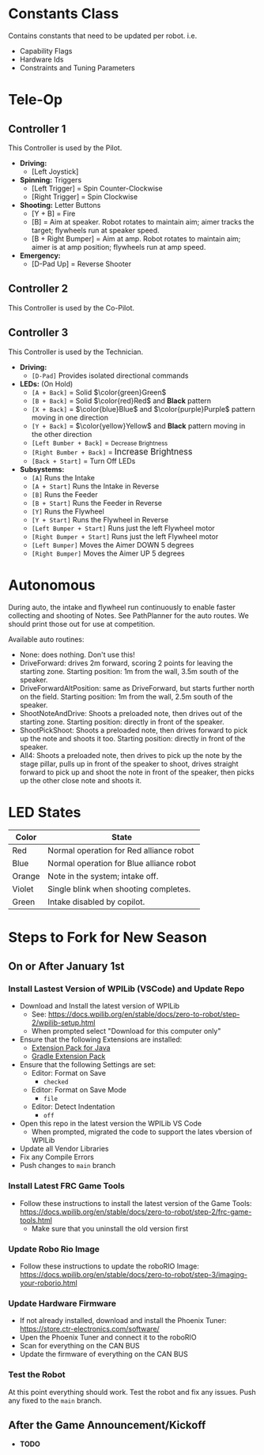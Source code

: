 # Constants Class
Contains constants that need to be updated per robot. i.e.
* Capability Flags
* Hardware Ids
* Constraints and Tuning Parameters

# Tele-Op
## Controller 1
This Controller is used by the Pilot.
* **Driving:**
    * [Left Joystick]
* **Spinning:** Triggers
    * [Left Trigger] = Spin Counter-Clockwise
    * [Right Trigger] = Spin Clockwise
* **Shooting:** Letter Buttons
    * [Y + B] = Fire
    * [B] = Aim at speaker. Robot rotates to maintain aim; aimer tracks the target; flywheels run at speaker speed.
    * [B + Right Bumper] = Aim at amp. Robot rotates to maintain aim; aimer is at amp position; flywheels run at amp speed.
* **Emergency:**
    * [D-Pad Up] = Reverse Shooter

## Controller 2
This Controller is used by the Co-Pilot.

## Controller 3
This Controller is used by the Technician.
* **Driving:**
    * `[D-Pad]` Provides isolated directional commands
* **LEDs:** (On Hold)
    * `[A + Back]` = Solid $\color{green}Green$
    * `[B + Back]` = Solid $\color{red}Red$ and **Black** pattern
    * `[X + Back]` = $\color{blue}Blue$ and $\color{purple}Purple$ pattern moving in one direction
    * `[Y + Back]` = $\color{yellow}Yellow$ and **Black** pattern moving in the other direction
    * `[Left Bumber + Back]` = <span style="font-size:smaller;">Decrease Brightness</span>
    * `[Right Bumber + Back]` = <span style="font-size:larger;">Increase Brightness</span>
    * `[Back + Start]` = Turn Off LEDs
* **Subsystems:**
    * `[A]` Runs the Intake
    * `[A + Start]` Runs the Intake in Reverse
    * `[B]` Runs the Feeder
    * `[B + Start]` Runs the Feeder in Reverse
    * `[Y]` Runs the Flywheel
    * `[Y + Start]` Runs the Flywheel in Reverse
    * `[Left Bumper + Start]` Runs just the left Flywheel motor
    * `[Right Bumper + Start]` Runs just the left Flywheel motor
    * `[Left Bumper]` Moves the Aimer DOWN 5 degrees
    * `[Right Bumper]` Moves the Aimer UP 5 degrees

# Autonomous
During auto, the intake and flywheel run continuously to enable faster collecting and shooting of Notes.
See PathPlanner for the auto routes. We should print those out for use at competition.

Available auto routines:
* None: does nothing. Don't use this!
* DriveForward: drives 2m forward, scoring 2 points for leaving the starting zone. Starting position: 1m from the wall, 3.5m south of the speaker.
* DriveForwardAltPosition: same as DriveForward, but starts further north on the field. Starting position: 1m from the wall, 2.5m south of the speaker.
* ShootNoteAndDrive: Shoots a preloaded note, then drives out of the starting zone. Starting position: directly in front of the speaker.
* ShootPickShoot: Shoots a preloaded note, then drives forward to pick up the note and shoots it too. Starting position: directly in front of the speaker.
* All4: Shoots a preloaded note, then drives to pick up the note by the stage pillar, pulls up in front of the speaker to shoot, drives straight forward to pick up and shoot the note in front of the speaker, then picks up the other close note and shoots it.


# LED States

| Color  | State |
---------|--------
| Red    | Normal operation for Red alliance robot  |
| Blue   | Normal operation for Blue alliance robot |
| Orange | Note in the system; intake off.          |
| Violet | Single blink when shooting completes.    |
| Green  | Intake disabled by copilot.              |


# Steps to Fork for New Season
## On or After January 1st
### Install Lastest Version of WPILib (VSCode) and Update Repo
* Download and Install the latest version of WPILib
  * See: https://docs.wpilib.org/en/stable/docs/zero-to-robot/step-2/wpilib-setup.html
  * When prompted select "Download for this computer only"
* Ensure that the following Extensions are installed:
  * [Extension Pack for Java](https://marketplace.visualstudio.com/items?itemName=vscjava.vscode-java-pack)
  * [Gradle Extension Pack](https://marketplace.visualstudio.com/items?itemName=richardwillis.vscode-gradle-extension-pack)
* Ensure that the following Settings are set:
  * Editor: Format on Save
    * `checked`
  * Editor: Format on Save Mode
    * `file`
  * Editor: Detect Indentation
    * `off`
* Open this repo in the latest version the WPILib VS Code
  * When prompted, migrated the code to support the lates vbersion of WPILib
* Update all Vendor Libraries
* Fix any Compile Errors
* Push changes to `main` branch

### Install Latest FRC Game Tools
* Follow these instructions to install the latest version of the Game Tools: https://docs.wpilib.org/en/stable/docs/zero-to-robot/step-2/frc-game-tools.html
  * Make sure that you uninstall the old version first

### Update Robo Rio Image
* Follow these instructions to update the roboRIO Image: https://docs.wpilib.org/en/stable/docs/zero-to-robot/step-3/imaging-your-roborio.html

### Update Hardware Firmware
* If not already installed, download and install the Phoenix Tuner: https://store.ctr-electronics.com/software/
* Upen the Phoenix Tuner and connect it to the roboRIO
* Scan for everything on the CAN BUS
* Update the firmware of everything on the CAN BUS

### Test the Robot
At this point everything should work. Test the robot and fix any issues. Push any fixed to the `main` branch.

## After the Game Announcement/Kickoff
* **TODO**